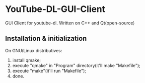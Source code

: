 # YouTube-DL-GUI-Client
GUI Client for youtube-dl. Written on C++ and Qt(open-source)

## Installation & initialization
On GNU/Linux distributives:
1. install qmake;
2. execute "qmake" in "Program" directory(it'll make "Makefile");
3. execute "make"(it'll run "Makefile");
4. done.
